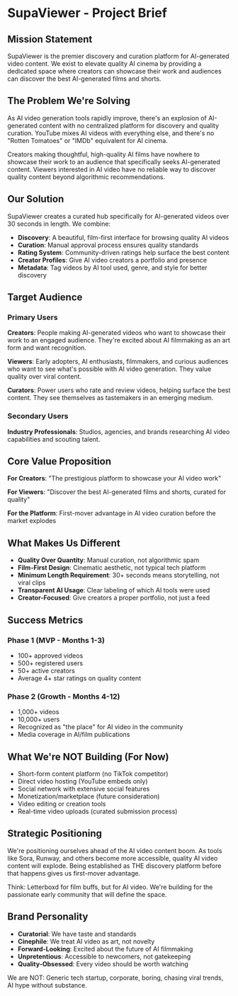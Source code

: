# SupaViewer - Project Brief

## Mission Statement

SupaViewer is the premier discovery and curation platform for AI-generated video content. We exist to elevate quality AI cinema by providing a dedicated space where creators can showcase their work and audiences can discover the best AI-generated films and shorts.

## The Problem We're Solving

As AI video generation tools rapidly improve, there's an explosion of AI-generated content with no centralized platform for discovery and quality curation. YouTube mixes AI videos with everything else, and there's no "Rotten Tomatoes" or "IMDb" equivalent for AI cinema.

Creators making thoughtful, high-quality AI films have nowhere to showcase their work to an audience that specifically seeks AI-generated content. Viewers interested in AI video have no reliable way to discover quality content beyond algorithmic recommendations.

## Our Solution

SupaViewer creates a curated hub specifically for AI-generated videos over 30 seconds in length. We combine:

- **Discovery**: A beautiful, film-first interface for browsing quality AI videos
- **Curation**: Manual approval process ensures quality standards
- **Rating System**: Community-driven ratings help surface the best content
- **Creator Profiles**: Give AI video creators a portfolio and presence
- **Metadata**: Tag videos by AI tool used, genre, and style for better discovery

## Target Audience

### Primary Users

**Creators**: People making AI-generated videos who want to showcase their work to an engaged audience. They're excited about AI filmmaking as an art form and want recognition.

**Viewers**: Early adopters, AI enthusiasts, filmmakers, and curious audiences who want to see what's possible with AI video generation. They value quality over viral content.

**Curators**: Power users who rate and review videos, helping surface the best content. They see themselves as tastemakers in an emerging medium.

### Secondary Users

**Industry Professionals**: Studios, agencies, and brands researching AI video capabilities and scouting talent.

## Core Value Proposition

**For Creators**: "The prestigious platform to showcase your AI video work"

**For Viewers**: "Discover the best AI-generated films and shorts, curated for quality"

**For the Platform**: First-mover advantage in AI video curation before the market explodes

## What Makes Us Different

- **Quality Over Quantity**: Manual curation, not algorithmic spam
- **Film-First Design**: Cinematic aesthetic, not typical tech platform
- **Minimum Length Requirement**: 30+ seconds means storytelling, not viral clips
- **Transparent AI Usage**: Clear labeling of which AI tools were used
- **Creator-Focused**: Give creators a proper portfolio, not just a feed

## Success Metrics

### Phase 1 (MVP - Months 1-3)
- 100+ approved videos
- 500+ registered users
- 50+ active creators
- Average 4+ star ratings on quality content

### Phase 2 (Growth - Months 4-12)
- 1,000+ videos
- 10,000+ users
- Recognized as "the place" for AI video in the community
- Media coverage in AI/film publications

## What We're NOT Building (For Now)

- Short-form content platform (no TikTok competitor)
- Direct video hosting (YouTube embeds only)
- Social network with extensive social features
- Monetization/marketplace (future consideration)
- Video editing or creation tools
- Real-time video uploads (curated submission process)

## Strategic Positioning

We're positioning ourselves ahead of the AI video content boom. As tools like Sora, Runway, and others become more accessible, quality AI video content will explode. Being established as THE discovery platform before that happens gives us first-mover advantage.

Think: Letterboxd for film buffs, but for AI video. We're building for the passionate early community that will define the space.

## Brand Personality

- **Curatorial**: We have taste and standards
- **Cinephile**: We treat AI video as art, not novelty
- **Forward-Looking**: Excited about the future of AI filmmaking
- **Unpretentious**: Accessible to newcomers, not gatekeeping
- **Quality-Obsessed**: Every video should be worth watching

We are NOT: Generic tech startup, corporate, boring, chasing viral trends, AI hype without substance.